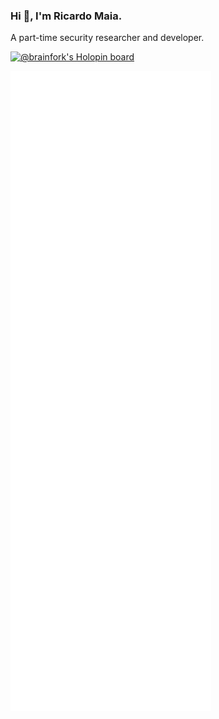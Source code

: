 ### Hi 👋, I'm Ricardo Maia. 
A part-time security researcher and developer.

[![@brainfork's Holopin board](https://holopin.me/brainfork)](https://holopin.io/@brainfork)

<img src="https://raw.githubusercontent.com/ricardomaia/ricardomaia/main/github-metrics.svg" />
